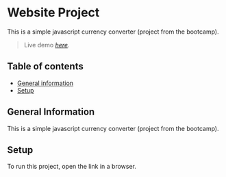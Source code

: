 # Website Project
This is a simple javascript currency converter (project from the bootcamp).
> Live demo [_here_](https://lighthearted-speculoos-3df0a0.netlify.app/).

## Table of contents

- [General information](#general-information)
- [Setup](#setup)

## General Information

This is a simple javascript currency converter (project from the bootcamp).

## Setup

To run this project, open the link in a browser.
